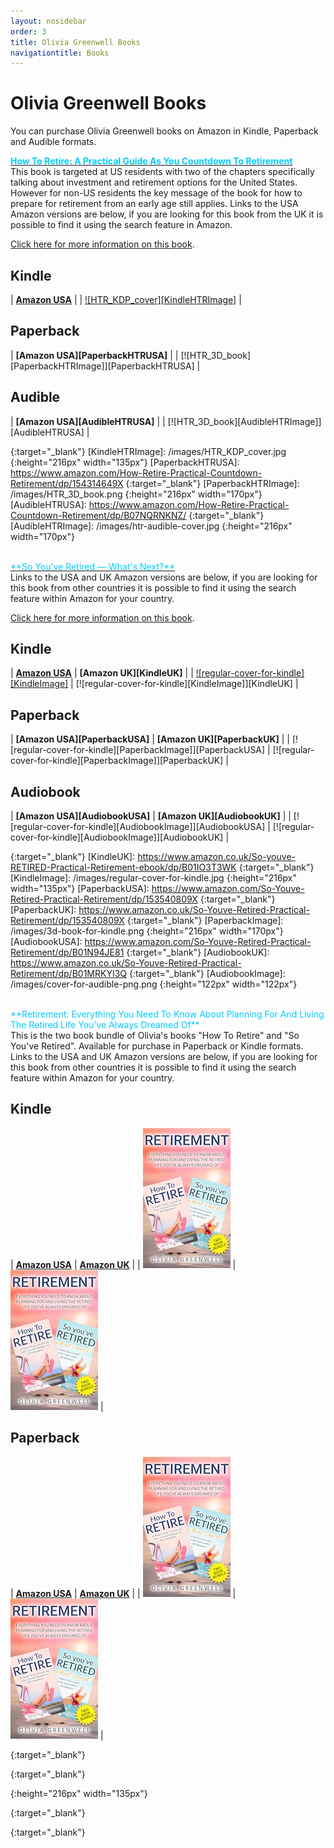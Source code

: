 ```yaml
---
layout: nosidebar
order: 3
title: Olivia Greenwell Books
navigationtitle: Books
---
```

# Olivia Greenwell Books

You can purchase Olivia Greenwell books on Amazon in Kindle, Paperback and Audible formats.

<a href="/books/howtoretire.html"><span style="color:#00ccff;">**How To Retire: A Practical Guide As You Countdown To Retirement**</span></a><br>
This book is targeted at US residents with two of the chapters specifically talking about investment and retirement options for the United States. However for non-US residents the key message of the book for how to prepare for retirement from an early age still applies. Links to the USA Amazon versions are below, if you are looking for this book from the UK it is possible to find it using the search feature in Amazon.

[Click here for more information on this book](/books/howtoretire.html).

## Kindle

| **[Amazon USA][KindleHTRUSA]** |
| [![HTR_KDP_cover][KindleHTRImage]][KindleHTRUSA] |

## Paperback

| **[Amazon USA][PaperbackHTRUSA]** | 
| [![HTR_3D_book][PaperbackHTRImage]][PaperbackHTRUSA] |

## Audible

| **[Amazon USA][AudibleHTRUSA]** | 
| [![HTR_3D_book][AudibleHTRImage]][AudibleHTRUSA] |


  [KindleHTRUSA]: https://www.amazon.com/How-Retire-Practical-Countdown-Retirement-ebook/dp/B06X9GDBCV
  {:target="_blank"}
   [KindleHTRImage]: /images/HTR_KDP_cover.jpg
  {:height="216px" width="135px"}
  [PaperbackHTRUSA]: https://www.amazon.com/How-Retire-Practical-Countdown-Retirement/dp/154314649X
  {:target="_blank"}
   [PaperbackHTRImage]: /images/HTR_3D_book.png
  {:height="216px" width="170px"}
  [AudibleHTRUSA]: https://www.amazon.com/How-Retire-Practical-Countdown-Retirement/dp/B07NQRNKNZ/
  {:target="_blank"}
   [AudibleHTRImage]: /images/htr-audible-cover.jpg
  {:height="216px" width="170px"}
 
<br>
<a href="/books/soyouveretired.html"><span style="color:#00ccff;">**So You've Retired — What's Next?**</span></a><br>
Links to the USA and UK Amazon versions are below, if you are looking for this book from other countries it is possible to find it using the search feature within Amazon for your country.

[Click here for more information on this book](/books/soyouveretired.html).

## Kindle

| **[Amazon USA][KindleUSA]** | **[Amazon UK][KindleUK]** |
| [![regular-cover-for-kindle][KindleImage]][KindleUSA] | [![regular-cover-for-kindle][KindleImage]][KindleUK] |

## Paperback

| **[Amazon USA][PaperbackUSA]** | **[Amazon UK][PaperbackUK]** |
| [![regular-cover-for-kindle][PaperbackImage]][PaperbackUSA] | [![regular-cover-for-kindle][PaperbackImage]][PaperbackUK] |

## Audiobook

| **[Amazon USA][AudiobookUSA]** | **[Amazon UK][AudiobookUK]** |
| [![regular-cover-for-kindle][AudiobookImage]][AudiobookUSA] | [![regular-cover-for-kindle][AudiobookImage]][AudiobookUK] |

  [KindleUSA]: https://www.amazon.com/So-youve-RETIRED-Practical-Retirement-ebook/dp/B01IO3T3WK
  {:target="_blank"}
  [KindleUK]: https://www.amazon.co.uk/So-youve-RETIRED-Practical-Retirement-ebook/dp/B01IO3T3WK
  {:target="_blank"}
  [KindleImage]: /images/regular-cover-for-kindle.jpg
  {:height="216px" width="135px"}
  [PaperbackUSA]: https://www.amazon.com/So-Youve-Retired-Practical-Retirement/dp/153540809X
  {:target="_blank"}
  [PaperbackUK]: https://www.amazon.co.uk/So-Youve-Retired-Practical-Retirement/dp/153540809X
  {:target="_blank"}
  [PaperbackImage]: /images/3d-book-for-kindle.png
  {:height="216px" width="170px"}
  [AudiobookUSA]: https://www.amazon.com/So-Youve-Retired-Practical-Retirement/dp/B01N94JE81
  {:target="_blank"}
  [AudiobookUK]: https://www.amazon.co.uk/So-Youve-Retired-Practical-Retirement/dp/B01MRKYI3Q
  {:target="_blank"}
  [AudiobookImage]: /images/cover-for-audible-png.png
  {:height="122px" width="122px"}
  
<br>
<span style="color:#00ccff;">**Retirement: Everything You Need To Know About Planning For And Living The Retired Life You’ve Always Dreamed Of**</span><br>
This is the two book bundle of Olivia's books "How To Retire" and "So You've Retired". Available for purchase in Paperback or Kindle formats. Links to the USA and UK Amazon versions are below, if you are looking for this book from other countries it is possible to find it using the search feature within Amazon for your country.

## Kindle

| **[Amazon USA][RetKindleUSA]** | **[Amazon UK][RetKindleUK]** |
| [![Retirement bundle book for US Kindle][RetKindleImage]][RetKindleUSA] | [![Retirement bundle book for UK Kindle][RetKindleImage]][RetKindleUK] |

## Paperback

| **[Amazon USA][RetPaperbackUSA]** | **[Amazon UK][RetPaperbackUK]** |
| [![Retirement bundle book for US paperback][RetKindleImage]][RetPaperbackUSA] | [![Retirement bundle book for UK paperback][RetKindleImage]][RetPaperbackUK] |

[RetKindleUSA]: https://www.amazon.com/gp/product/B07FKRFDHM
  {:target="_blank"}

[RetKindleUK]: https://www.amazon.co.uk/Retirement-Everything-Planning-Retired-Dreamed-ebook/dp/B07FKRFDHM
  {:target="_blank"}

[RetKindleImage]: /images/retirement-cover.jpg
  {:height="216px" width="135px"}
  
[RetPaperbackUSA]: https://www.amazon.com/Retirement-Everything-Planning-Retired-Dreamed/dp/1721529101
  {:target="_blank"}

[RetPaperbackUK]: https://www.amazon.co.uk/Retirement-Everything-Planning-Retired-Dreamed/dp/1721529101
  {:target="_blank"}

